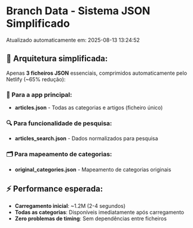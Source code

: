 # Branch Data - Sistema JSON Simplificado
Atualizado automaticamente em: 2025-08-13 13:24:52

## 🎯 Arquitetura simplificada:
Apenas **3 ficheiros JSON** essenciais, comprimidos automaticamente pelo Netlify (~65% redução):

### 📱 Para a app principal:
- **articles.json** - Todas as categorias e artigos (ficheiro único)

### 🔍 Para funcionalidade de pesquisa:
- **articles_search.json** - Dados normalizados para pesquisa

### 🗂️ Para mapeamento de categorias:
- **original_categories.json** - Mapeamento de categorias originais

## ⚡ Performance esperada:
- **Carregamento inicial**: ~1.2M (2-4 segundos)
- **Todas as categorias**: Disponíveis imediatamente após carregamento
- **Zero problemas de timing**: Sem dependências entre ficheiros
